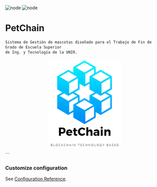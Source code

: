 ![node](https://img.shields.io/badge/NodeJS-%3E%208.9.0-green&style=plastic) ![node](https://img.shields.io/badge/Bootstrap-%20ver.4-&style=plastic?labelColor=#8934d9)

# PetChain
```
Sistema de Gestión de mascotas diseñado para el Trabajo de Fin de Grado de Escuela Superior
de Ing. y Tecnología de la UNIR.
```
<p align="center">
<img src="./public/img/logo_2.png" align="center"/>
 </p>
```

### Customize configuration
See [Configuration Reference](https://cli.vuejs.org/config/).
